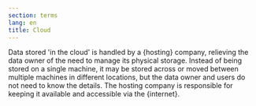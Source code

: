 ```yaml
---
section: terms
lang: en
title: Cloud
---
```


Data stored 'in the cloud' is handled by a {hosting} company, relieving the data owner of the need to manage its physical storage. Instead of being stored on a single machine, it may be stored across or moved between multiple machines in different locations, but the data owner and users do not need to know the details. The hosting company is responsible for keeping it available and accessible via the {internet}.